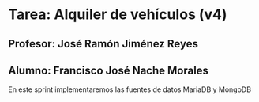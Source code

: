 # Tarea: Alquiler de vehículos (v4)
## Profesor: José Ramón Jiménez Reyes
## Alumno: Francisco José Nache Morales

En este sprint implementaremos las fuentes de datos MariaDB y MongoDB
